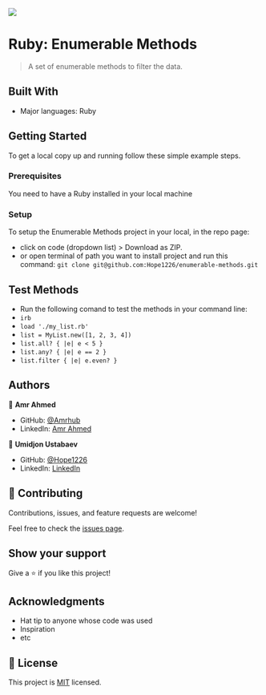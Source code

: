 ![](https://img.shields.io/badge/Microverse-blueviolet)

# Ruby: Enumerable Methods

> A set of enumerable methods to filter the data.

## Built With

- Major languages: Ruby

## Getting Started

To get a local copy up and running follow these simple example steps.

### Prerequisites

You need to have a Ruby installed in your local machine 

### Setup

To setup the Enumerable Methods project in your local, in the repo page: 
- click on code (dropdown list) > Download as ZIP. 
- or open terminal of path you want to install project and run this command:
`git clone git@github.com:Hope1226/enumerable-methods.git`

## Test Methods
- Run the following comand to test the methods in your command line:
- `irb`
- `load './my_list.rb'`
- `list = MyList.new([1, 2, 3, 4])`
- `list.all? { |e| e < 5 }`
- `list.any? { |e| e == 2 }`
- `list.filter { |e| e.even? }`

## Authors

👤 **Amr Ahmed**

- GitHub: [@Amrhub](https://github.com/amrhub)
- LinkedIn: [Amr Ahmed](https://linkedin.com/in/amr-abdelrehim-ahmed)

👤 **Umidjon Ustabaev**

- GitHub: [@Hope1226](https://github.com/Hope1226)
- LinkedIn: [LinkedIn](https://www.linkedin.com/in/umidjon-ustabaev/)



## 🤝 Contributing

Contributions, issues, and feature requests are welcome!

Feel free to check the [issues page](https://github.com/Hope1226/enumerable-methods/issues).

## Show your support

Give a ⭐️ if you like this project!

## Acknowledgments

- Hat tip to anyone whose code was used
- Inspiration
- etc

## 📝 License

This project is [MIT](./MIT.md) licensed.
